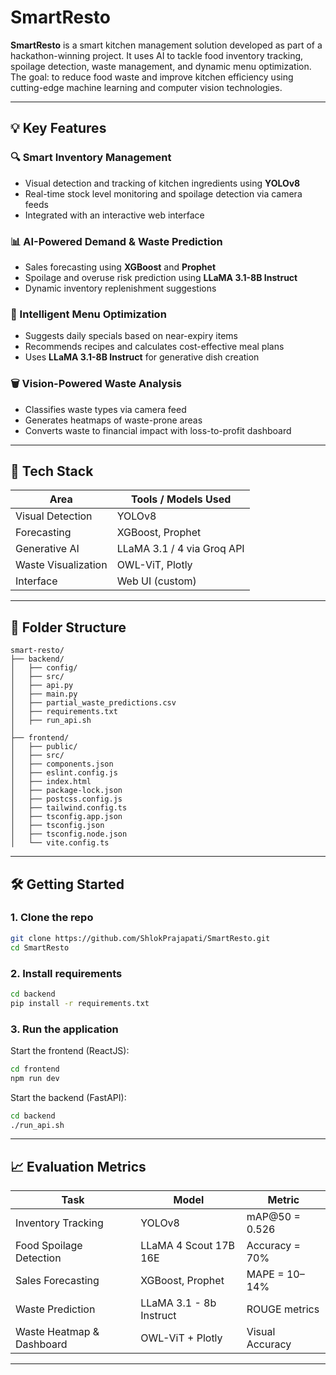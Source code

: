 # SmartResto

**SmartResto** is a smart kitchen management solution developed as part of a hackathon-winning project. It uses AI to tackle food inventory tracking, spoilage detection, waste management, and dynamic menu optimization. The goal: to reduce food waste and improve kitchen efficiency using cutting-edge machine learning and computer vision technologies.

---

## 💡 Key Features

### 🔍 Smart Inventory Management  
- Visual detection and tracking of kitchen ingredients using **YOLOv8**  
- Real-time stock level monitoring and spoilage detection via camera feeds  
- Integrated with an interactive web interface

### 📊 AI-Powered Demand & Waste Prediction  
- Sales forecasting using **XGBoost** and **Prophet**  
- Spoilage and overuse risk prediction using **LLaMA 3.1-8B Instruct**  
- Dynamic inventory replenishment suggestions

### 🍲 Intelligent Menu Optimization  
- Suggests daily specials based on near-expiry items  
- Recommends recipes and calculates cost-effective meal plans  
- Uses **LLaMA 3.1-8B Instruct** for generative dish creation

### 🗑️ Vision-Powered Waste Analysis  
- Classifies waste types via camera feed  
- Generates heatmaps of waste-prone areas  
- Converts waste to financial impact with loss-to-profit dashboard

---

## 🧠 Tech Stack

| Area                      | Tools / Models Used |
|--------------------------|---------------------|
| Visual Detection          | YOLOv8              |
| Forecasting               | XGBoost, Prophet    |
| Generative AI             | LLaMA 3.1 / 4 via Groq API |
| Waste Visualization       | OWL-ViT, Plotly     |
| Interface                 | Web UI (custom)     |

---

## 📁 Folder Structure

```
smart-resto/
├── backend/
│   ├── config/
│   ├── src/
│   ├── api.py
│   ├── main.py
│   ├── partial_waste_predictions.csv
│   ├── requirements.txt
│   ├── run_api.sh
│
├── frontend/
│   ├── public/
│   ├── src/
│   ├── components.json
│   ├── eslint.config.js
│   ├── index.html
│   ├── package-lock.json
│   ├── postcss.config.js
│   ├── tailwind.config.ts
│   ├── tsconfig.app.json
│   ├── tsconfig.json
│   ├── tsconfig.node.json
│   └── vite.config.ts
```

---

## 🛠️ Getting Started

### 1. Clone the repo

```bash
git clone https://github.com/ShlokPrajapati/SmartResto.git
cd SmartResto
```

### 2. Install requirements

```bash
cd backend
pip install -r requirements.txt
```

### 3. Run the application

Start the frontend (ReactJS):
```bash
cd frontend
npm run dev
```

Start the backend (FastAPI):
```bash
cd backend
./run_api.sh
```

---

## 📈 Evaluation Metrics

| Task                          | Model                       | Metric             |
|-------------------------------|-----------------------------|--------------------|
| Inventory Tracking            | YOLOv8                      | mAP@50 = 0.526     |
| Food Spoilage Detection       | LLaMA 4 Scout 17B 16E      | Accuracy = 70%     |
| Sales Forecasting             | XGBoost, Prophet            | MAPE = 10–14%      |
| Waste Prediction              | LLaMA 3.1 - 8b Instruct      | ROUGE metrics      |
| Waste Heatmap & Dashboard     | OWL-ViT + Plotly             | Visual Accuracy    |

---

